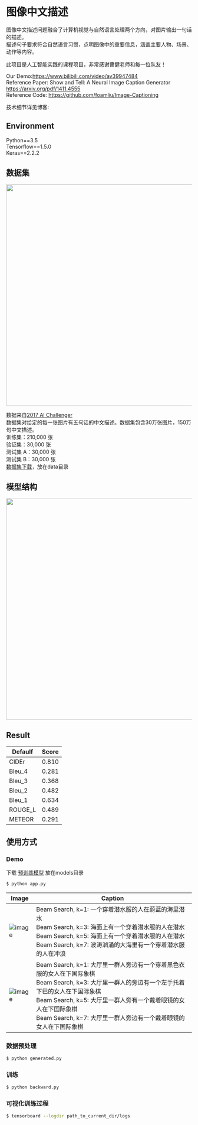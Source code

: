 # 图像中文描述
图像中文描述问题融合了计算机视觉与自然语言处理两个方向，对图片输出一句话的描述。  
描述句子要求符合自然语言习惯，点明图像中的重要信息，涵盖主要人物、场景、动作等内容。  

此项目是人工智能实践的课程项目，非常感谢曹健老师和每一位队友！  

Our Demo:https://www.bilibili.com/video/av39947484   
Reference Paper: Show and Tell: A Neural Image Caption Generator https://arxiv.org/pdf/1411.4555   
Reference Code: https://github.com/foamliu/Image-Captioning   

技术细节详见博客:

## Environment
Python==3.5  
Tensorflow==1.5.0  
Keras==2.2.2  

## 数据集
<img src="https://github.com/HughChi/Image-Caption/raw/master/images/dataset.png" width="600">

数据来自[2017 AI Challenger](https://challenger.ai/competition/caption)  
数据集对给定的每一张图片有五句话的中文描述。数据集包含30万张图片，150万句中文描述。  
训练集：210,000 张   
验证集：30,000 张   
测试集 A：30,000 张   
测试集 B：30,000 张  
[数据集下载](https://challenger.ai/dataset/caption)，放在data目录  

## 模型结构
<img src="https://github.com/HughChi/Image-Caption/raw/master/images/net.png" width="600" >

## Result
| Defaulf | Score |
| ------- | :---: |
| CIDEr   | 0.810 |
| Bleu_4  | 0.281 |
| Bleu_3  | 0.368 |
| Bleu_2  | 0.482 |
| Bleu_1  | 0.634 |
| ROUGE_L | 0.489 |
| METEOR  | 0.291 |

## 使用方式
### Demo
下载 [预训练模型](https://github.com/HughChi/Image-Caption/releases/download/v1.0/model.04-1.3820.hdf5) 放在models目录

```bash
$ python app.py
```
| Image | Caption |
| --- | --- |
| ![image](https://github.com/HughChi/Image-Caption/raw/master/images/0_bs_image.jpg) | Beam Search, k=1: 一个穿着潜水服的人在蔚蓝的海里潜水<br>Beam Search, k=3: 海面上有一个穿着潜水服的人在潜水<br>Beam Search, k=5: 海面上有一个穿着潜水服的人在潜水<br>Beam Search, k=7: 波涛汹涌的大海里有一个穿着潜水服的人在冲浪 |
| ![image](https://github.com/HughChi/Image-Caption/raw/master/images/1_bs_image.jpg) | Beam Search, k=1: 大厅里一群人旁边有一个穿着黑色衣服的女人在下国际象棋<br>Beam Search, k=3: 大厅里一群人的旁边有一个左手托着下巴的女人在下国际象棋<br>Beam Search, k=5: 大厅里一群人旁有一个戴着眼镜的女人在下国际象棋<br>Beam Search, k=7: 大厅里一群人旁边有一个戴着眼镜的女人在下国际象棋 |

### 数据预处理
```bash
$ python generated.py
```

### 训练
```bash
$ python backward.py
```
### 可视化训练过程
```bash
$ tensorboard --logdir path_to_current_dir/logs
```

